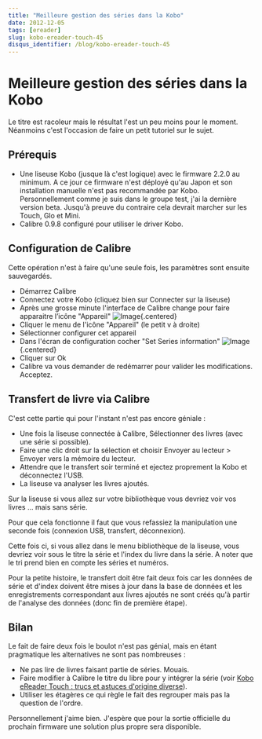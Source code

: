```yaml
---
title: "Meilleure gestion des séries dans la Kobo"
date: 2012-12-05
tags: [ereader]
slug: kobo-ereader-touch-45
disqus_identifier: /blog/kobo-ereader-touch-45
---
```

# Meilleure gestion des séries dans la Kobo

Le titre est racoleur mais le résultat l'est un peu moins pour le moment. Néanmoins c'est l'occasion de faire un petit tutoriel sur le sujet.

## Prérequis

* Une liseuse Kobo (jusque là c'est logique) avec le firmware 2.2.0 au minimum. A ce jour ce firmware n'est déployé qu'au Japon et son installation manuelle n'est pas recommandée par Kobo. Personnellement comme je suis dans le groupe test, j'ai la dernière version beta. Jusqu'à preuve du contraire cela devrait marcher sur les Touch, Glo et Mini.
* Calibre 0.9.8 configuré pour utiliser le driver Kobo.

## Configuration de Calibre

Cette opération n'est à faire qu'une seule fois, les paramètres sont ensuite sauvegardés.

* Démarrez Calibre
* Connectez votre Kobo (cliquez bien sur Connecter sur la liseuse)
* Après une grosse minute l'interface de Calibre change pour faire apparaitre l’icône "Appareil"
![Image](/blog/calibre_appareil.jpg){.centered}
* Cliquer le menu de l'icône "Appareil" (le petit v à droite)
* Sélectionner configurer cet appareil
* Dans l'écran de configuration cocher "Set Series information"
![Image](/blog/calibre_kobo_config.jpg){.centered}
* Cliquer sur Ok
* Calibre va vous demander de redémarrer pour valider les modifications. Acceptez.

## Transfert de livre via Calibre

C'est cette partie qui pour l'instant n'est pas encore géniale :

* Une fois la liseuse connectée à Calibre, Sélectionner des livres (avec une série si possible).
* Faire une clic droit sur la sélection et choisir Envoyer au lecteur > Envoyer vers la mémoire du lecteur.
* Attendre que le transfert soir terminé et ejectez proprement la Kobo et déconnectez l'USB.
* La liseuse va analyser les livres ajoutés. 

Sur la liseuse si vous allez sur votre bibliothèque vous devriez voir vos livres ... mais sans série. 
  
Pour que cela fonctionne il faut que vous refassiez la manipulation une seconde fois (connexion USB, transfert, déconnexion).

Cette fois ci, si vous allez dans le menu bibliothèque de la liseuse, vous devriez voir sous le titre la série et l'index du livre dans la série. A noter que le tri prend bien en compte les séries et numéros.

Pour la petite histoire, le transfert doit être fait deux fois car les données de série et d'index doivent être mises à jour dans la base de données et les enregistrements correspondant aux livres ajoutés ne sont créés qu'à partir de l'analyse des données (donc fin de première étape).

## Bilan

Le fait de faire deux fois le boulot n'est pas génial, mais en étant pragmatique les alternatives ne sont pas nombreuses :

* Ne pas lire de livres faisant partie de séries. Mouais.
* Faire modifier à Calibre le titre du libre pour y intégrer la série (voir [Kobo eReader Touch : trucs et astuces d'origine diverse](/blog/kobo-ereader-touch-5)).
* Utiliser les étagères ce qui règle le fait des regrouper mais pas la question de l'ordre.

Personnellement j'aime bien. J'espère que pour la sortie officielle du prochain firmware une solution plus propre sera disponible. 
